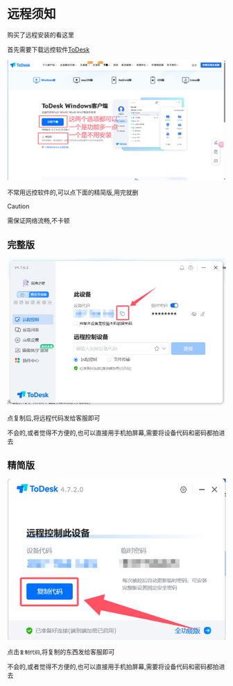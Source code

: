 # 远程须知

购买了远程安装的看这里

首先需要下载远控软件[ToDesk](https://www.todesk.com/download.html)

![12-1](assets/12-1.png)

不常用远控软件的,可以点下面的精简版,用完就删

> [!caution]
>
> 需保证网络流畅,不卡顿

## 完整版

![12-2](assets/12-2.png)

点复制后,将远程代码发给客服即可

不会的,或者觉得不方便的,也可以直接用手机拍屏幕,需要将设备代码和密码都拍进去

## 精简版

![12-3](assets/12-3.png)

点击`复制代码`,将复制的东西发给客服即可

不会的,或者觉得不方便的,也可以直接用手机拍屏幕,需要将设备代码和密码都拍进去